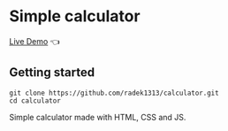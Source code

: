 # Simple calculator

[Live Demo](https://radek1313.github.io/calculator/) :point_left:

## Getting started

```
git clone https://github.com/radek1313/calculator.git
cd calculator
```

Simple calculator made with HTML, CSS and JS.
